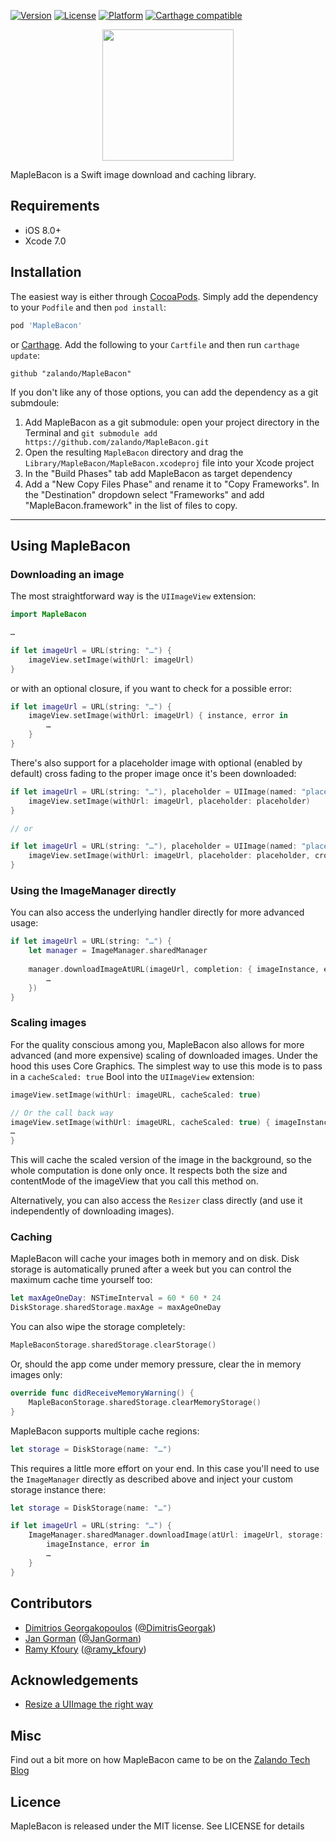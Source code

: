 [![Version](https://img.shields.io/cocoapods/v/MapleBacon.svg?style=flat)](http://cocoapods.org/pods/MapleBacon)
[![License](https://img.shields.io/cocoapods/l/MapleBacon.svg?style=flat)](http://cocoapods.org/pods/MapleBacon)
[![Platform](https://img.shields.io/cocoapods/p/MapleBacon.svg?style=flat)](http://cocoapods.org/pods/MapleBacon)
[![Carthage compatible](https://img.shields.io/badge/Carthage-compatible-4BC51D.svg?style=flat)](https://github.com/Carthage/Carthage)

<p align="center"><img src="https://dl.dropboxusercontent.com/u/512759/MapleBacon.png" height="210"/></p>


MapleBacon is a Swift image download and caching library.

## Requirements

- iOS 8.0+
- Xcode 7.0


## Installation

The easiest way is either through [CocoaPods](http://cocoapods.org). Simply add the dependency to your `Podfile` and then `pod install`:

```ruby
pod 'MapleBacon'
```

or [Carthage](https://github.com/Carthage/Carthage). Add the following to your `Cartfile` and then run `carthage update`:

```ogdl
github "zalando/MapleBacon"
```


If you don't like any of those options, you can add the dependency as a git submdoule:

1. Add MapleBacon as a git submodule: open your project directory in the Terminal and `git submodule add https://github.com/zalando/MapleBacon.git`
2. Open the resulting `MapleBacon` directory and drag the `Library/MapleBacon/MapleBacon.xcodeproj` file into your Xcode project
3. In the "Build Phases" tab add MapleBacon as target dependency
4. Add a "New Copy Files Phase" and rename it to "Copy Frameworks". In the "Destination" dropdown select "Frameworks" and add "MapleBacon.framework" in the list of files to copy.

---

## Using MapleBacon

### Downloading an image

The most straightforward way is the `UIImageView` extension:

```swift
import MapleBacon

…

if let imageUrl = URL(string: "…") {
	imageView.setImage(withUrl: imageUrl)
}
```

or with an optional closure, if you want to check for a possible error:

```swift
if let imageUrl = URL(string: "…") {
	imageView.setImage(withUrl: imageUrl) { instance, error in
		…
	}
}
```

There's also support for a placeholder image with optional (enabled by default) cross fading to the proper image once it's been downloaded:

```swift
if let imageUrl = URL(string: "…"), placeholder = UIImage(named: "placeholder") {
	imageView.setImage(withUrl: imageUrl, placeholder: placeholder)
}

// or

if let imageUrl = URL(string: "…"), placeholder = UIImage(named: "placeholder") {
	imageView.setImage(withUrl: imageUrl, placeholder: placeholder, crossFadePlaceholder: false)
}

```

### Using the ImageManager directly

You can also access the underlying handler directly for more advanced usage:

```swift
if let imageUrl = URL(string: "…") {
	let manager = ImageManager.sharedManager
	
	manager.downloadImageAtURL(imageUrl, completion: { imageInstance, error in
		…
	})
}
```

### Scaling images

For the quality conscious among you, MapleBacon also allows for more advanced (and more expensive) scaling of downloaded images. Under the hood this uses Core Graphics. The simplest way to use this mode is to pass in a `cacheScaled: true` Bool into the `UIImageView` extension:

```swift
imageView.setImage(withUrl: imageURL, cacheScaled: true)

// Or the call back way
imageView.setImage(withUrl: imageURL, cacheScaled: true) { imageInstance, error in
…
}

```

This will cache the scaled version of the image in the background, so the whole computation is done only once. It respects both the size and contentMode of the imageView that you call this method on.

Alternatively, you can also access the `Resizer` class directly (and use it independently of downloading images).


### Caching

MapleBacon will cache your images both in memory and on disk. Disk storage is automatically pruned after a week but you can control the maximum cache time yourself too:

```swift
let maxAgeOneDay: NSTimeInterval = 60 * 60 * 24
DiskStorage.sharedStorage.maxAge = maxAgeOneDay
```

You can also wipe the storage completely:

```swift
MapleBaconStorage.sharedStorage.clearStorage()
```

Or, should the app come under memory pressure, clear the in memory images only:

```swift
override func didReceiveMemoryWarning() {
	MapleBaconStorage.sharedStorage.clearMemoryStorage()
}
```

MapleBacon supports multiple cache regions:

```swift
let storage = DiskStorage(name: "…")
```

This requires a little more effort on your end. In this case you'll need to use the `ImageManager` directly as described above and inject your custom storage instance there:

```swift
let storage = DiskStorage(name: "…")

if let imageUrl = URL(string: "…") {
	ImageManager.sharedManager.downloadImage(atUrl: imageUrl, storage: storage) {
		imageInstance, error in
		…
	}
}
```



## Contributors

- [Dimitrios Georgakopoulos](https://github.com/gdj4ever) ([@DimitrisGeorgak](https://twitter.com/DimitrisGeorgak))
- [Jan Gorman](https://github.com/JanGorman) ([@JanGorman](https://twitter.com/JanGorman))
- [Ramy Kfoury](https://github.com/ramy-kfoury) ([@ramy_kfoury](https://twitter.com/ramy_kfoury))

## Acknowledgements

- [Resize a UIImage the right way](http://vocaro.com/trevor/blog/2009/10/12/resize-a-uiimage-the-right-way/)

## Misc

Find out a bit more on how MapleBacon came to be on the [Zalando Tech Blog](http://tech.zalando.com/posts/maple-bacon.html)

## Licence

MapleBacon is released under the MIT license. See LICENSE for details
